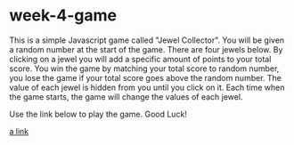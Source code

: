# week-4-game

This is a simple Javascript game called "Jewel Collector".
You will be given a random number at the start of the game.
There are four jewels below. By clicking on a jewel you will add a specific amount of points to your total score.
You win the game by matching your total score to random number, you lose the game if your total score goes above the random number.
The value of each jewel is hidden from you until you click on it.
Each time when the game starts, the game will change the values of each jewel.

Use the link below to play the game.  Good Luck!

[a link]( https://wpk12345.github.io/week-4-game/)